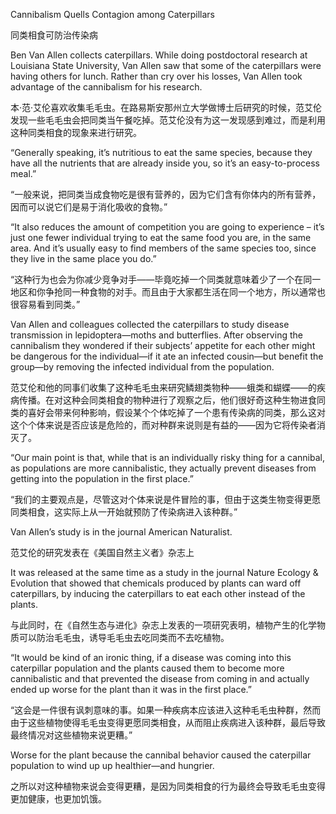 Cannibalism Quells Contagion among Caterpillars

同类相食可防治传染病

Ben Van Allen collects caterpillars. While doing postdoctoral research at Louisiana State University, Van Allen saw that some of the caterpillars were having others for lunch. Rather than cry over his losses, Van Allen took advantage of the cannibalism for his research.

本·范·艾伦喜欢收集毛毛虫。在路易斯安那州立大学做博士后研究的时候，范艾伦发现一些毛毛虫会把同类当午餐吃掉。范艾伦没有为这一发现感到难过，而是利用这种同类相食的现象来进行研究。

“Generally speaking, it’s nutritious to eat the same species, because they have all the nutrients that are already inside you, so it’s an easy-to-process meal.”

“一般来说，把同类当成食物吃是很有营养的，因为它们含有你体内的所有营养，因而可以说它们是易于消化吸收的食物。”

“It also reduces the amount of competition you are going to experience – it’s just one fewer individual trying to eat the same food you are, in the same area. And it’s usually easy to find members of the same species too, since they live in the same place you do.”

“这种行为也会为你减少竞争对手——毕竟吃掉一个同类就意味着少了一个在同一地区和你争抢同一种食物的对手。而且由于大家都生活在同一个地方，所以通常也很容易看到同类。”

Van Allen and colleagues collected the caterpillars to study disease transmission in lepidoptera—moths and butterflies. After observing the cannibalism they wondered if their subjects’ appetite for each other might be dangerous for the individual—if it ate an infected cousin—but benefit the group—by removing the infected individual from the population.

范艾伦和他的同事们收集了这种毛毛虫来研究鳞翅类物种——蛾类和蝴蝶——的疾病传播。在对这种会同类相食的物种进行了观察之后，他们很好奇这种生物进食同类的喜好会带来何种影响，假设某个个体吃掉了一个患有传染病的同类，那么这对这个个体来说是否应该是危险的，而对种群来说则是有益的——因为它将传染者消灭了。

“Our main point is that, while that is an individually risky thing for a cannibal, as populations are more cannibalistic, they actually prevent diseases from getting into the population in the first place.”

“我们的主要观点是，尽管这对个体来说是件冒险的事，但由于这类生物变得更愿同类相食，这实际上从一开始就预防了传染病进入该种群。”

Van Allen’s study is in the journal American Naturalist.

范艾伦的研究发表在《美国自然主义者》杂志上

It was released at the same time as a study in the journal Nature Ecology & Evolution that showed that chemicals produced by plants can ward off caterpillars, by inducing the caterpillars to eat each other instead of the plants.

与此同时，在《自然生态与进化》杂志上发表的一项研究表明，植物产生的化学物质可以防治毛毛虫，诱导毛毛虫去吃同类而不去吃植物。

“It would be kind of an ironic thing, if a disease was coming into this caterpillar population and the plants caused them to become more cannibalistic and that prevented the disease from coming in and actually ended up worse for the plant than it was in the first place.”

“这会是一件很有讽刺意味的事。如果一种疾病本应该进入这种毛毛虫种群，然而由于这些植物使得毛毛虫变得更愿同类相食，从而阻止疾病进入该种群，最后导致最终情况对这些植物来说更糟。”

Worse for the plant because the cannibal behavior caused the caterpillar population to wind up up healthier—and hungrier.

之所以对这种植物来说会变得更糟，是因为同类相食的行为最终会导致毛毛虫变得更加健康，也更加饥饿。
